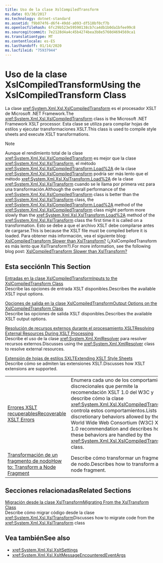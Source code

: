 ```yaml
---
title: Uso de la clase XslCompiledTransform
ms.date: 03/30/2017
ms.technology: dotnet-standard
ms.assetid: f9b074f6-d6f4-49dd-a093-df510bf0cf7b
ms.openlocfilehash: 6fc29b523e59590138cb7ca4db1b0da1bfee99c8
ms.sourcegitcommit: 7e2128d4a4c45b4274bea3b8e5760d4694569ca1
ms.translationtype: MT
ms.contentlocale: es-ES
ms.lasthandoff: 01/14/2020
ms.locfileid: "75937944"
---
```

# <a name="using-the-xslcompiledtransform-class"></a><span data-ttu-id="54b72-102">Uso de la clase XslCompiledTransform</span><span class="sxs-lookup"><span data-stu-id="54b72-102">Using the XslCompiledTransform Class</span></span>
<span data-ttu-id="54b72-103">La clase <xref:System.Xml.Xsl.XslCompiledTransform> es el procesador XSLT de Microsoft .NET Framework.</span><span class="sxs-lookup"><span data-stu-id="54b72-103">The <xref:System.Xml.Xsl.XslCompiledTransform> class is the Microsoft .NET Framework XSLT processor.</span></span> <span data-ttu-id="54b72-104">Esta clase se utiliza para compilar hojas de estilos y ejecutar transformaciones XSLT.</span><span class="sxs-lookup"><span data-stu-id="54b72-104">This class is used to compile style sheets and execute XSLT transformations.</span></span>  
  
> [!NOTE]
> <span data-ttu-id="54b72-105">Aunque el rendimiento total de la clase <xref:System.Xml.Xsl.XslCompiledTransform> es mejor que la clase <xref:System.Xml.Xsl.XslTransform>, el método <xref:System.Xml.Xsl.XslCompiledTransform.Load%2A> de la clase <xref:System.Xml.Xsl.XslCompiledTransform> podría ser más lento que el método <xref:System.Xml.Xsl.XslTransform.Load%2A> de la clase <xref:System.Xml.Xsl.XslTransform> cuando se le llama por primera vez para una transformación.</span><span class="sxs-lookup"><span data-stu-id="54b72-105">Although the overall performance of the <xref:System.Xml.Xsl.XslCompiledTransform> class is better than the <xref:System.Xml.Xsl.XslTransform> class, the <xref:System.Xml.Xsl.XslCompiledTransform.Load%2A> method of the <xref:System.Xml.Xsl.XslCompiledTransform> class might perform more slowly than the <xref:System.Xml.Xsl.XslTransform.Load%2A> method of the <xref:System.Xml.Xsl.XslTransform> class the first time it is called on a transformation.</span></span> <span data-ttu-id="54b72-106">Esto se debe a que el archivo XSLT debe compilarse antes de cargarse.</span><span class="sxs-lookup"><span data-stu-id="54b72-106">This is because the XSLT file must be compiled before it is loaded.</span></span> <span data-ttu-id="54b72-107">Para obtener más información, vea el siguiente blog: [XslCompiledTransform Slower than XslTransform?](https://docs.microsoft.com/archive/blogs/antosha/xslcompiledtransform-slower-than-xsltransform) (¿XslCompiledTransform es más lento que XslTransform?).</span><span class="sxs-lookup"><span data-stu-id="54b72-107">For more information, see the following blog post: [XslCompiledTransform Slower than XslTransform?](https://docs.microsoft.com/archive/blogs/antosha/xslcompiledtransform-slower-than-xsltransform)</span></span>  
  
## <a name="in-this-section"></a><span data-ttu-id="54b72-108">Esta sección</span><span class="sxs-lookup"><span data-stu-id="54b72-108">In This Section</span></span>  
 [<span data-ttu-id="54b72-109">Entradas en la clase XslCompiledTransform</span><span class="sxs-lookup"><span data-stu-id="54b72-109">Inputs to the XslCompiledTransform Class</span></span>](../../../../docs/standard/data/xml/inputs-to-the-xslcompiledtransform-class.md)  
 <span data-ttu-id="54b72-110">Describe las opciones de entrada XSLT disponibles.</span><span class="sxs-lookup"><span data-stu-id="54b72-110">Describes the available XSLT input options.</span></span>  
  
 [<span data-ttu-id="54b72-111">Opciones de salida en la clase XslCompiledTransform</span><span class="sxs-lookup"><span data-stu-id="54b72-111">Output Options on the XslCompiledTransform Class</span></span>](../../../../docs/standard/data/xml/output-options-on-the-xslcompiledtransform-class.md)  
 <span data-ttu-id="54b72-112">Describe las opciones de salida XSLT disponibles.</span><span class="sxs-lookup"><span data-stu-id="54b72-112">Describes the available XSLT output options.</span></span>  
  
 [<span data-ttu-id="54b72-113">Resolución de recursos externos durante el procesamiento XSLT</span><span class="sxs-lookup"><span data-stu-id="54b72-113">Resolving External Resources During XSLT Processing</span></span>](../../../../docs/standard/data/xml/resolving-external-resources-during-xslt-processing.md)  
 <span data-ttu-id="54b72-114">Describe el uso de la clase <xref:System.Xml.XmlResolver> para resolver recursos externos.</span><span class="sxs-lookup"><span data-stu-id="54b72-114">Discusses using the <xref:System.Xml.XmlResolver> class to resolve external resources.</span></span>  
  
 [<span data-ttu-id="54b72-115">Extensión de hojas de estilos SXLT</span><span class="sxs-lookup"><span data-stu-id="54b72-115">Extending XSLT Style Sheets</span></span>](../../../../docs/standard/data/xml/extending-xslt-style-sheets.md)  
 <span data-ttu-id="54b72-116">Describe cómo se admiten las extensiones XSLT.</span><span class="sxs-lookup"><span data-stu-id="54b72-116">Discusses how XSLT extensions are supported.</span></span>  
  
|||  
|-|-|  
|[<span data-ttu-id="54b72-117">Errores XSLT recuperables</span><span class="sxs-lookup"><span data-stu-id="54b72-117">Recoverable XSLT Errors</span></span>](../../../../docs/standard/data/xml/recoverable-xslt-errors.md)|<span data-ttu-id="54b72-118">Enumera cada uno de los comportamientos discrecionales que permite la recomendación XSLT 1.0 del W3C y describe cómo la clase <xref:System.Xml.Xsl.XslCompiledTransform> controla estos comportamientos.</span><span class="sxs-lookup"><span data-stu-id="54b72-118">Lists discretionary behaviors allowed by the World Wide Web Consortium (W3C) XSLT 1.0 recommendation and describes how these behaviors are handled by the <xref:System.Xml.Xsl.XslCompiledTransform> class.</span></span>|  
|[<span data-ttu-id="54b72-119">Transformación de un fragmento de nodo</span><span class="sxs-lookup"><span data-stu-id="54b72-119">How to: Transform a Node Fragment</span></span>](../../../../docs/standard/data/xml/how-to-transform-a-node-fragment.md)|<span data-ttu-id="54b72-120">Describe cómo transformar un fragmento de nodo.</span><span class="sxs-lookup"><span data-stu-id="54b72-120">Describes how to transform a node fragment.</span></span>|  
  
## <a name="related-sections"></a><span data-ttu-id="54b72-121">Secciones relacionadas</span><span class="sxs-lookup"><span data-stu-id="54b72-121">Related Sections</span></span>  
 [<span data-ttu-id="54b72-122">Migración desde la clase XslTransform</span><span class="sxs-lookup"><span data-stu-id="54b72-122">Migrating From the XslTransform Class</span></span>](../../../../docs/standard/data/xml/migrating-from-the-xsltransform-class.md)  
 <span data-ttu-id="54b72-123">Describe cómo migrar código desde la clase <xref:System.Xml.Xsl.XslTransform></span><span class="sxs-lookup"><span data-stu-id="54b72-123">Discusses how to migrate code from the <xref:System.Xml.Xsl.XslTransform> class</span></span>  
  
## <a name="see-also"></a><span data-ttu-id="54b72-124">Vea también</span><span class="sxs-lookup"><span data-stu-id="54b72-124">See also</span></span>

- <xref:System.Xml.Xsl.XsltSettings>
- <xref:System.Xml.Xsl.XsltMessageEncounteredEventArgs>
